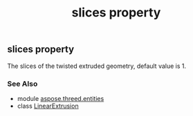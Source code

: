 ﻿---
title: slices property
second_title: Aspose.3D for Python via .NET API References
description: 
type: docs
weight: 200
url: /python-net/aspose.threed.entities/linearextrusion/slices/
is_root: false
---

## slices property


The slices of the twisted extruded geometry, default value is 1.

### See Also
* module [aspose.threed.entities](../../)
* class [LinearExtrusion](/3d/python-net/aspose.threed.entities/linearextrusion)
